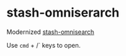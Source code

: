 # stash-omniserarch
Modernized [stash-omnisearch](https://github.com/hozaywut/stash-omnisearch/tree/main)

Use `cmd` + /` keys to open.

